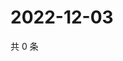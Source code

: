 # 2022-12-03

共 0 条

<!-- BEGIN WEIBO -->
<!-- 最后更新时间 Sat Dec 03 2022 10:34:52 GMT+0800 (China Standard Time) -->

<!-- END WEIBO -->
